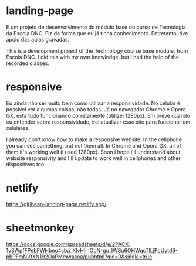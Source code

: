 # landing-page
É um projeto de desenvolvimento do módulo base do curso de Tecnologia da Escola DNC. Fiz da forma que eu já tinha conhecimento. Entretanto, tive apoio das aulas gravadas.

This is a development project of the Technology course base module, from Escola DNC. I did this with my own knowledge, but I had the help of the recorded classes.

# responsive
Eu ainda não sei muito bem como utilizar a responsividade. No celular é possível ver algumas coisas, não todas. Já no navegador Chrome e Opera GX, está tudo funcionando corretamente (utilizei 1280px). Em breve quando eu entender sobre responsividade, irei atualizar esse site para funcionar em celulares.

I already don't know how to make a responsive website. In the cellphone you can see something, but not them all. In Chrome and Opera GX, all of them it's working well (i used 1280px). Soon i hope i'll understand about website responsivity and I'll update to work well in cellphones and other dispositives too.

# netlify
https://gitjhean-landing-page.netlify.app/

# sheetmonkey
https://docs.google.com/spreadsheets/d/e/2PACX-1vSWpfFPebFWHbeo4sba_XlvHIinObN-gu_IWSu6OHWqcTlLjPoUytd6-pbPFmNVtXN192OaPMmwasna/pubhtml?gid=0&single=true
